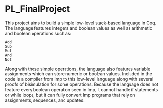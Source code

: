 # PL_FinalProject

This project aims to build a simple low-level stack-based language in Coq. The language features integers and boolean values as well as arithmetic and boolean operations such as:
```
Add
Sub
Mul
And
Not
```

Along with these simple operations, the language also features variable assignments which can store numeric or boolean values. Included in the code is a compiler from Imp to this low-level language along with several proofs of bisimulation for some operations. Because the language does not feature every boolean operation seen in Imp, it cannot handle if statements or while loops, but it can fully convert Imp programs that rely on assignments, sequences, and updates.
